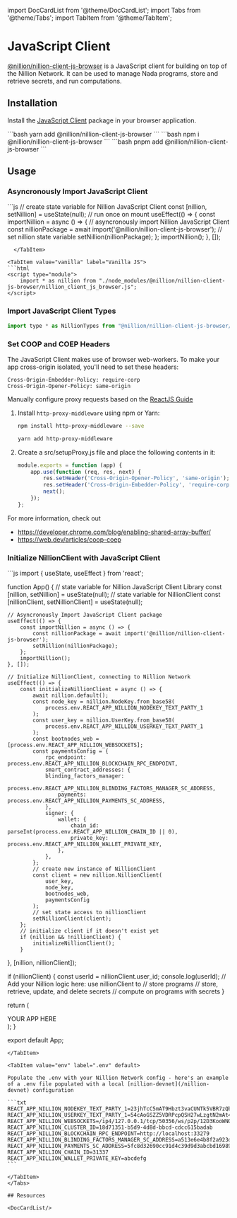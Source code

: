 import DocCardList from '@theme/DocCardList';
import Tabs from '@theme/Tabs';
import TabItem from '@theme/TabItem';

# JavaScript Client

[@nillion/nillion-client-js-browser](https://www.npmjs.com/package/@nillion/nillion-client-js-browser) is a JavaScript client for building on top of the Nillion Network. It can be used to manage Nada programs, store and retrieve secrets, and run computations.

## Installation

Install the [JavaScript Client](https://www.npmjs.com/package/@nillion/nillion-client-js-browser) package in your browser application.

<Tabs>

  <TabItem value="yarn" label="yarn" default>
```bash
yarn add @nillion/nillion-client-js-browser
```
  </TabItem>

  <TabItem value="npm" label="npm">
```bash
npm i @nillion/nillion-client-js-browser
```
  </TabItem>

  <TabItem value="pnpm" label="pnpm">
```bash
pnpm add @nillion/nillion-client-js-browser
```
  </TabItem>
</Tabs>

## Usage

### Asyncronously Import JavaScript Client

<Tabs>

  <TabItem value="react" label="ReactJS" default>
```js
// create state variable for Nillion JavaScript Client
const [nillion, setNillion] = useState(null);
// run once on mount
useEffect(() => {
    const importNillion = async () => {
        // asyncronously import Nillion JavaScript Client
        const nillionPackage = await import('@nillion/nillion-client-js-browser');
        // set nillion state variable
        setNillion(nillionPackage);
    };
    importNillion();
}, []);

````
  </TabItem>

<TabItem value="vanilla" label="Vanilla JS">
```html
<script type="module">
    import * as nillion from "./node_modules/@nillion/nillion-client-js-browser/nillion_client_js_browser.js";
</script>
````

</TabItem>
</Tabs>

### Import JavaScript Client Types

```js
import type * as NillionTypes from "@nillion/nillion-client-js-browser/nillion_client_js_browser.d.ts";
```

### Set COOP and COEP Headers

The JavaScript Client makes use of browser web-workers. To make your app cross-origin isolated, you'll need to set these headers:

```
Cross-Origin-Embedder-Policy: require-corp
Cross-Origin-Opener-Policy: same-origin
```


<Tabs>

<TabItem value="React" label="ReactJS" default>

Manually configure proxy requests based on the [ReactJS Guide](https://create-react-app.dev/docs/proxying-api-requests-in-development/#configuring-the-proxy-manually)

1. Install `http-proxy-middleware` using npm or Yarn:

    ```bash
    npm install http-proxy-middleware --save
    ```

    ```bash
    yarn add http-proxy-middleware
    ```

2. Create a src/setupProxy.js file and place the following contents in it:

    ```js
    module.exports = function (app) {
        app.use(function (req, res, next) {
            res.setHeader('Cross-Origin-Opener-Policy', 'same-origin');
            res.setHeader('Cross-Origin-Embedder-Policy', 'require-corp');
            next();
        });
    };
    ```

</TabItem>
</Tabs>


For more information, check out
- https://developer.chrome.com/blog/enabling-shared-array-buffer/
- https://web.dev/articles/coop-coep

### Initialize NillionClient with JavaScript Client

<Tabs>

<TabItem value="app" label="App.js" default>
```js
import { useState, useEffect } from 'react';

function App() {
    // state variable for Nillion JavaScript Client Library
    const [nillion, setNillion] = useState(null);
    // state variable for NillionClient
    const [nillionClient, setNillionClient] = useState(null);
  
    // Asyncronously Import JavaScript Client package
    useEffect(() => {
        const importNillion = async () => {
            const nillionPackage = await import('@nillion/nillion-client-js-browser');
            setNillion(nillionPackage);
        };
        importNillion();
    }, []);

    // Initialize NillionClient, connecting to Nillion Network
    useEffect(() => {
        const initializeNillionClient = async () => {
            await nillion.default();
            const node_key = nillion.NodeKey.from_base58(
                process.env.REACT_APP_NILLION_NODEKEY_TEXT_PARTY_1
            );
            const user_key = nillion.UserKey.from_base58(
                process.env.REACT_APP_NILLION_USERKEY_TEXT_PARTY_1
            );
            const bootnodes_web = [process.env.REACT_APP_NILLION_WEBSOCKETS];
            const paymentsConfig = {
                rpc_endpoint: process.env.REACT_APP_NILLION_BLOCKCHAIN_RPC_ENDPOINT,
                smart_contract_addresses: {
                blinding_factors_manager:
                    process.env.REACT_APP_NILLION_BLINDING_FACTORS_MANAGER_SC_ADDRESS,
                    payments: process.env.REACT_APP_NILLION_PAYMENTS_SC_ADDRESS,
                },
                signer: {
                    wallet: {
                        chain_id: parseInt(process.env.REACT_APP_NILLION_CHAIN_ID || 0),
                        private_key: process.env.REACT_APP_NILLION_WALLET_PRIVATE_KEY,
                    },
                },
            };    
            // create new instance of NillionClient
            const client = new nillion.NillionClient(
                user_key,
                node_key,
                bootnodes_web,
                paymentsConfig
            );
            // set state access to nillionClient
            setNillionClient(client);
        };
        // initialize client if it doesn't exist yet
        if (nillion && !nillionClient) {
            initializeNillionClient();
        }
  }, [nillion, nillionClient]);

  if (nillionClient) {
    const userId = nillionClient.user_id;
    console.log(userId);
    // Add your Nillion logic here: use nillionClient to
    // store programs
    // store, retrieve, update, and delete secrets
    // compute on programs with secrets
  }

  return (
    <div className="App">
      YOUR APP HERE
    </div>
  );
}

export default App;
````
</TabItem>

<TabItem value="env" label=".env" default>

Populate the .env with your Nillion Network config - here's an example of a .env file populated with a local [nillion-devnet](/nillion-devnet) configuration

```txt
REACT_APP_NILLION_NODEKEY_TEXT_PARTY_1=23jhTcC5mAT9Hbzt3vaCUNTk5VBR7zQbvz9h34mve2a8vQvWGGXth4BQzDFetYdULZvjaET2Gc6smFn7i75YFpNH8My9d
REACT_APP_NILLION_USERKEY_TEXT_PARTY_1=54cAoGSZZ5VDRPcpQSH27wLzgtN2mAt4LkPb436hUuDuS765UZyHfN2JxqqTLuWJThgVDDqEH1cHBVbqfcbCuLbJ
REACT_APP_NILLION_WEBSOCKETS=/ip4/127.0.0.1/tcp/50356/ws/p2p/12D3KooWNQTeFoEFHLp46RVG3ydUSZ9neeoAL44DSRYjExWLsRQ4
REACT_APP_NILLION_CLUSTER_ID=18d71351-b5d9-4d8d-bbcd-cdcc615badab
REACT_APP_NILLION_BLOCKCHAIN_RPC_ENDPOINT=http://localhost:33279
REACT_APP_NILLION_BLINDING_FACTORS_MANAGER_SC_ADDRESS=a513e6e4b8f2a923d98304ec87f64353c4d5c853
REACT_APP_NILLION_PAYMENTS_SC_ADDRESS=5fc8d32690cc91d4c39d9d3abcbd16989f875707
REACT_APP_NILLION_CHAIN_ID=31337
REACT_APP_NILLION_WALLET_PRIVATE_KEY=abcdefg
```

</TabItem>
</Tabs>

## Resources

<DocCardList/>
